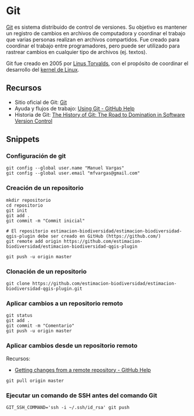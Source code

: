 # Git
[Git](https://git-scm.com/) es sistema distribuido de control de versiones. Su objetivo es mantener un registro de cambios en archivos de computadora y coordinar el trabajo que varias personas realizan en archivos compartidos. Fue creado para coordinar el trabajo entre programadores, pero puede ser utilizado para rastrear cambios en cualquier tipo de archivos (ej. textos).

Git fue creado en 2005 por [Linus Torvalds](https://en.wikipedia.org/wiki/Linus_Torvalds), con el propósito de coordinar el desarrollo del [kernel de Linux](https://en.wikipedia.org/wiki/Linux_kernel).

## Recursos
* Sitio oficial de Git: [Git](https://git-scm.com/)
* Ayuda y flujos de trabajo: [Using Git - GitHub Help](https://help.github.com/en/github/using-git)
* Historia de Git: [The History of Git: The Road to Domination in Software Version Control](https://www.welcometothejungle.com/en/articles/btc-history-git)

## Snippets
### Configuración de git
```shell
git config --global user.name "Manuel Vargas"
git config --global user.email "mfvargas@gmail.com"
```

### Creación de un repositorio
```shell
mkdir repositorio
cd repositorio
git init
git add .
git commit -m "Commit inicial"

# El repositorio estimacion-biodiversidad/estimacion-biodiversidad-qgis-plugin debe ser creado en GitHub (https://github.com/)
git remote add origin https://github.com/estimacion-biodiversidad/estimacion-biodiversidad-qgis-plugin

git push -u origin master
```

### Clonación de un repositorio
```shell
git clone https://github.com/estimacion-biodiversidad/estimacion-biodiversidad-qgis-plugin.git
```

### Aplicar cambios a un repositorio remoto
```shell
git status
git add .
git commit -m "Comentario"
git push -u origin master
```

### Aplicar cambios desde un repositorio remoto
Recursos:
* [Getting changes from a remote repository - GitHub Help](https://help.github.com/en/github/using-git/getting-changes-from-a-remote-repository)

```shell
git pull origin master
```

### Ejecutar un comando de SSH antes del comando Git
```shell
GIT_SSH_COMMAND='ssh -i ~/.ssh/id_rsa' git push
```
